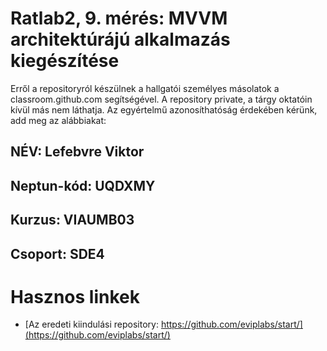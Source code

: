 # Ratlab2, 9. mérés: MVVM architektúrájú alkalmazás kiegészítése

Erről a repositoryról készülnek a hallgatói személyes másolatok a classroom.github.com segítségével.
A repository private, a tárgy oktatóin kívül más nem láthatja.
Az egyértelmű azonosíthatóság érdekében kérünk, add meg az alábbiakat:

## NÉV: Lefebvre Viktor
## Neptun-kód: UQDXMY
## Kurzus: VIAUMB03
## Csoport: SDE4

# Hasznos linkek 

- [Az eredeti kiindulási repository: https://github.com/eviplabs/start/](https://github.com/eviplabs/start/)
